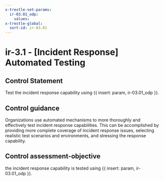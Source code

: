 ```yaml
---
x-trestle-set-params:
  ir-03.01_odp:
    values:
x-trestle-global:
  sort-id: ir-03.01
---
```


# ir-3.1 - \[Incident Response\] Automated Testing

## Control Statement

Test the incident response capability using {{ insert: param, ir-03.01_odp }}.

## Control guidance

Organizations use automated mechanisms to more thoroughly and effectively test incident response capabilities. This can be accomplished by providing more complete coverage of incident response issues, selecting realistic test scenarios and environments, and stressing the response capability.

## Control assessment-objective

the incident response capability is tested using {{ insert: param, ir-03.01_odp }}.
